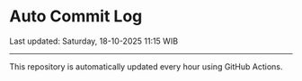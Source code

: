# Auto Commit Log

Last updated: Saturday, 18-10-2025 11:15 WIB

---

This repository is automatically updated every hour using GitHub Actions.
